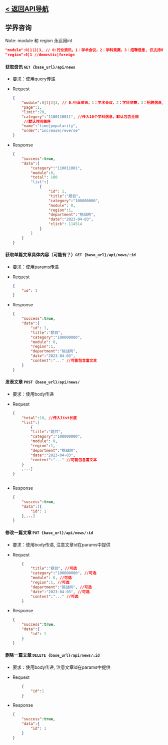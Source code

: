 ## [< 返回API导航](../API.md)

## 学界咨询

Note: module 和 region 永远用int 
```json
"module":0|1|2|3, // 0:行业资讯，1：学术会议，2：学科竞赛，3：招聘信息, 仅支持单值传递
"region":0|1 //domestic|foreign
```
#### 获取资讯 `GET {base_url}/api/news`
- 要求：使用query传递

- Request
    ```json
    {
        "module":0|1|2|3, // 0:行业资讯，1：学术会议，2：学科竞赛，3：招聘信息, 仅支持单值传递
        "page":1,
        "limit":20,
        "category":"1100110011", //传入10个学科信息，默认包含全部
         //默认时间倒序
        "name":"time|popularity", 
        "order":"increase|reverse"
    }
    ```
- Response
    ```json
    {
        "success":true,
        "data":{
            "category":"110011001",
            "module":0,
            "total": 100
            "list":[
                {
                    "id": 1,
                    "title":"题目",
                    "category":"100000000",
                    "module": 0,
                    "region":1,
                    "department":"挑战网",
                    "date":"2023-04-03",
                    "click": 114514
                }
            ]
        }
    }
    ```
#### 获取单篇文章具体内容（可能有？）`GET {base_url}/api/news/:id`
- 要求：使用params传递

- Request
    ```json
    {
        "id": 1
    }
    ```
- Response
    ```json
    {
        "success":true,
        "data":{
            "id": 1,
            "title":"题目",
            "category":"100000000",
            "module": 0,
            "region":1,
            "department":"挑战网",
            "date":"2023-04-03",
            "content":"..." //可能包含富文本
        }
    }
    ```
#### 发表文章 `POST {base_url}/api/news/`
- 要求：使用body传递

- Request
    ```json
    {
        "total":10, //传入list长度
        "list":[
            {
            "title":"题目",
            "category":"100000000",
            "module": 0,
            "region":1,
            "department":"挑战网",
            "date":"2023-04-03",
            "content":"..." //可能包含富文本
        }
        ,...]
    }
        
    ```
- Response
    ```json
    {
        "success":true,
        "data":[{
            "id": 1
        },...]
    }
    ```

#### 修改一篇文章 `PUT {base_url}/api/news/:id`
- 要求：使用body传递, 注意文章id在params中提供

- Request
    ```json
        {
            "title":"题目", //可选
            "category":"100000000", //可选
            "module": 0, //可选
            "region":1, //可选
            "department":"挑战网", //可选
            "date":"2023-04-03", //可选
            "content":"..." //可选
        }
    ```
- Response
    ```json
    {
        "success":true,
        "data":{
            "id": 1
        }
    }
    ```

#### 删除一篇文章 `DELETE {base_url}/api/news/:id`
- 要求：使用body传递, 注意文章id在params中提供

- Request
    ```json
        {
            "id":1
        }
    ```
- Response
    ```json
    {
        "success":true,
        "data":{
            "id": 1
        }
    }
    ```
